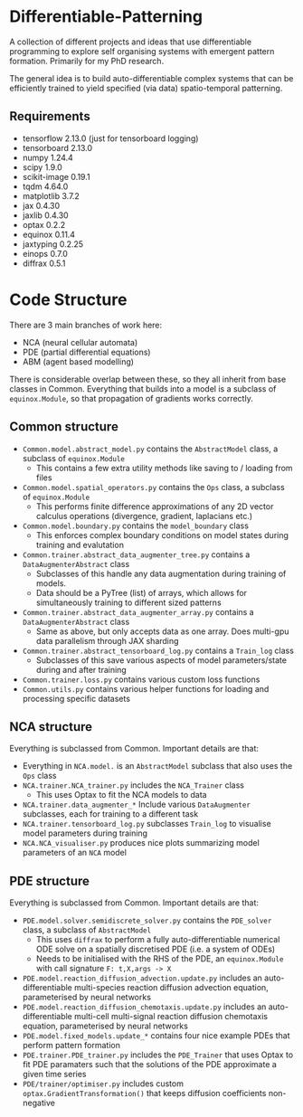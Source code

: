 # Differentiable-Patterning
A collection of different projects and ideas that use differentiable programming to explore self organising systems with emergent pattern formation. Primarily for my PhD research. 

The general idea is to build auto-differentiable complex systems that can be efficiently trained to yield specified (via data) spatio-temporal patterning.

## Requirements 
 - tensorflow 2.13.0 (just for tensorboard logging)
 - tensorboard 2.13.0
 - numpy 1.24.4
 - scipy 1.9.0
 - scikit-image 0.19.1
 - tqdm 4.64.0
 - matplotlib 3.7.2
 - jax 0.4.30
 - jaxlib 0.4.30
 - optax 0.2.2
 - equinox 0.11.4
 - jaxtyping 0.2.25
 - einops 0.7.0
 - diffrax 0.5.1


# Code Structure
There are 3 main branches of work here: 
 - NCA (neural cellular automata)
 - PDE (partial differential equations)
 - ABM (agent based modelling)

There is considerable overlap between these, so they all inherit from base classes in Common. Everything that builds into a model is a subclass of ```equinox.Module```, so that propagation of gradients works correctly.
## Common structure
- ```Common.model.abstract_model.py``` contains the ```AbstractModel``` class, a subclass of ```equinox.Module```
  - This contains a few extra utility methods like saving to / loading from files
- ```Common.model.spatial_operators.py``` contains the ```Ops``` class, a subclass of ```equinox.Module```
  - This performs finite difference approximations of any 2D vector calculus operations (divergence, gradient, laplacians etc.)
- ```Common.model.boundary.py``` contains the ```model_boundary``` class
  - This enforces complex boundary conditions on model states during training and evalutation
- ```Common.trainer.abstract_data_augmenter_tree.py``` contains a ```DataAugmenterAbstract``` class
  - Subclasses of this handle any data augmentation during training of models.
  - Data should be a PyTree (list) of arrays, which allows for simultaneously training to different sized patterns
- ```Common.trainer.abstract_data_augmenter_array.py``` contains a ```DataAugmenterAbstract``` class
  - Same as above, but only accepts data as one array. Does multi-gpu data parallelism through JAX sharding
- ```Common.trainer.abstract_tensorboard_log.py``` contains a ```Train_log``` class
  - Subclasses of this save various aspects of model parameters/state during and after training
- ```Common.trainer.loss.py``` contains various custom loss functions
- ```Common.utils.py``` contains various helper functions for loading and processing specific datasets

## NCA structure
Everything is subclassed from Common. Important details are that:
- Everything in ```NCA.model.``` is an ```AbstractModel``` subclass that also uses the ```Ops``` class
- ```NCA.trainer.NCA_trainer.py``` includes the ```NCA_Trainer``` class
  - This uses Optax to fit the NCA models to data
- ```NCA.trainer.data_augmenter_*``` Include various ```DataAugmenter``` subclasses, each for training to a different task 
- ```NCA.trainer.tensorboard_log.py``` subclasses ```Train_log``` to visualise model parameters during training
- ```NCA.NCA_visualiser.py``` produces nice plots summarizing model parameters of an ```NCA``` model

## PDE structure
Everything is subclassed from Common. Important details are that:
- ```PDE.model.solver.semidiscrete_solver.py``` contains the ```PDE_solver``` class, a subclass of ```AbstractModel```
  - This uses ```diffrax``` to perform a fully auto-differentiable numerical ODE solve on a spatially discretised PDE (i.e. a system of ODEs)
  - Needs to be initialised with the RHS of the PDE, an ```equinox.Module``` with call signature ```F: t,X,args -> X```  
- ```PDE.model.reaction_diffusion_advection.update.py``` includes an auto-differentiable multi-species reaction diffusion advection equation, parameterised by neural networks
- ```PDE.model.reaction_diffusion_chemotaxis.update.py``` includes an auto-differentiable multi-cell multi-signal reaction diffusion chemotaxis equation, parameterised by neural networks
- ```PDE.model.fixed_models.update_*``` contains four nice example PDEs that perform pattern formation
- ```PDE.trainer.PDE_trainer.py``` includes the ```PDE_Trainer``` that uses Optax to fit PDE paramaters such that the solutions of the PDE approximate a given time series
- ```PDE/trainer/optimiser.py``` includes custom ```optax.GradientTransformation()``` that keeps diffusion coefficients non-negative
  
